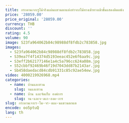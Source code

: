 ```yaml
---
title: กระดานเจาะรูไม้จริงแผ่นแขวนตกแต่งทำจากไม้ทางเข้าทางเข้าชั้นแสดงติดผนัง
price: '28059.00'
price_original: '28059.00'
currency: THB
discount: ''
rating: 4.5
volume: 90
image: S23fa964062b84c98988df8fdb2c783858.jpg
images:
  - S23fa964062b84c98988df8fdb2c783858.jpg
  - S39ea7f4f14374d5193eeac452e6f6aa9c.jpg
  - S3eff2b62177146e1a4c5a796cc624a08m.jpg
  - S52cbbf92469b46f19d7043dd87b2143ar.jpg
  - Sb458daedacd84cdb91331c85c92ae54ew.jpg
video: 4000219926968.mp4
categories:
  - name: บ้านและสวน
    slug: านและสวน
  - name: บ้าน และจัดเก็บ องค์การ
    slug: าน-และจ-ดเก-องค-การ
slug: กระดานเจาะร-ไม-จร-งแผ-นแขวนตกแต
encode: oo5ptuQ
lang: th
---
```

  